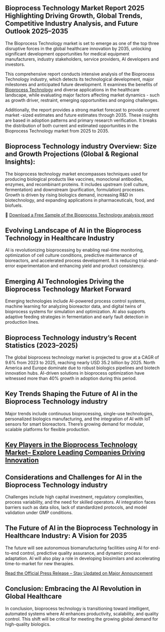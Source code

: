 ## Bioprocess Technology Market Report 2025 Highlighting Driving Growth, Global Trends, Competitive Industry Analysis, and Future Outlook 2025–2035

The Bioprocess Technology market is set to emerge as one of the top three disruptive forces in the global healthcare innovation by 2035, unlocking significant development opportunities for medical equipment manufacturers, industry stakeholders, service providers, AI developers and investors.

This comprehensive report conducts intensive analysis of the Bioprocess Technology industry, which detects its technological development, major milestones and anticipated future development. It examines the benefits of [Bioprocess Technology](https://www.marketresearchfuture.com/reports/bio-process-technology-market-2095) and diverse applications in the healthcare landscape, while evaluating major factors affecting market dynamics - such as growth driver, restraint, emerging opportunities and ongoing challenges.

Additionally, the report provides a strong market forecast to provide current market -sized estimates and future estimates through 2035. These insights are based in adoption patterns and primary research verification. It breaks the distribution of both current and estimated opportunities in the Bioprocess Technology market from 2025 to 2035.

## Bioprocess Technology industry Overview: Size and Growth Projections (Global & Regional Insights):

The bioprocess technology market encompasses techniques used for producing biological products like vaccines, monoclonal antibodies, enzymes, and recombinant proteins. It includes upstream (cell culture, fermentation) and downstream (purification, formulation) processes. Growth is driven by rising biologics demand, increasing R&D in biotechnology, and expanding applications in pharmaceuticals, food, and biofuels.

🎯 [Download a Free Sample of the Bioprocess Technology analysis report](https://www.marketresearchfuture.com/sample_request/2095)

## Evolving Landscape of AI in the Bioprocess Technology in Healthcare Industry

AI is revolutionizing bioprocessing by enabling real-time monitoring, optimization of cell culture conditions, predictive maintenance of bioreactors, and accelerated process development. It is reducing trial-and-error experimentation and enhancing yield and product consistency.

## Emerging AI Technologies Driving the Bioprocess Technology Market Forward

Emerging technologies include AI-powered process control systems, machine learning for analyzing bioreactor data, and digital twins of bioprocess systems for simulation and optimization. AI also supports adaptive feeding strategies in fermentation and early fault detection in production lines.

## Bioprocess Technology industry’s Recent Statistics (2023–2025)

The global bioprocess technology market is projected to grow at a CAGR of 9.6% from 2023 to 2025, reaching nearly USD 35.2 billion by 2025. North America and Europe dominate due to robust biologics pipelines and biotech innovation hubs. AI-driven solutions in bioprocess optimization have witnessed more than 40% growth in adoption during this period.

## Key Trends Shaping the Future of AI in the Bioprocess Technology industry

Major trends include continuous bioprocessing, single-use technologies, personalized biologics manufacturing, and the integration of AI with IoT sensors for smart bioreactors. There’s growing demand for modular, scalable platforms for flexible production.

## [Key Players in the Bioprocess Technology Market– Explore Leading Companies Driving Innovation](https://www.marketresearchfuture.com/reports/bio-process-technology-market/companies)

## Considerations and Challenges for AI in the Bioprocess Technology industry

Challenges include high capital investment, regulatory complexities, process variability, and the need for skilled operators. AI integration faces barriers such as data silos, lack of standardized protocols, and model validation under GMP conditions.

## The Future of AI in the Bioprocess Technology in Healthcare Industry: A Vision for 2035

The future will see autonomous biomanufacturing facilities using AI for end-to-end control, predictive quality assurance, and dynamic process adaptation. AI will also play a role in developing biosimilars and accelerating time-to-market for new therapies.

[Read the Official Press Release – Stay Updated on Major Announcement](https://www.marketresearchfuture.com/press-release/bio-process-technology-market)

## Conclusion: Embracing the AI Revolution in Global Healthcare

In conclusion, bioprocess technology is transitioning toward intelligent, automated systems where AI enhances productivity, scalability, and quality control. This shift will be critical for meeting the growing global demand for high-quality biologics. 
